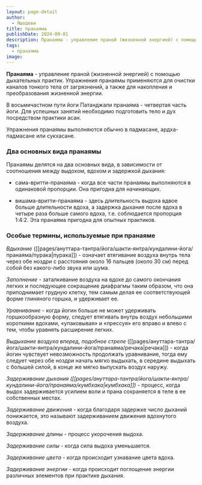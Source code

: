 ```yaml
---
layout: page-detail
author:
  - Яшодеви
title: пранаяма
publishDate: 2024-09-01
description: Пранаяма - управление праной (жизненной энергией) с помощью дыхательных практик. Упражнения прана🔗ямы применяются для очистки каналов тонкого тела от загрязнений, а также для накопления и преобразования жизненной энергии.
tags:
  - пранаяма
image:
---
```

**Пранаяма** - управление праной (жизненной энергией) с помощью дыхательных практик. Упражнения пранаямы применяются для очистки каналов тонкого тела от загрязнений, а также для накопления и преобразования жизненной энергии.

В восьмичастном пути йоги Патанджали пранаяма - четвертая часть йоги. Для успешных занятий необходимо подготовить тело и дух посредством практики асан. 

Упражнения пранаямы выполняются обычно в падмасане, ардха-падмасане или сукхасане.

### Два основных вида пранаямы 

Пранаямы делятся на два основных вида, в зависимости от соотношения между выдохом, вдохом и задержкой дыхания: 

- сама-вритти-пранаяма - когда все части пранаямы выполняются в одинаковой пропорции. Она пригодна для начинающих. 

- вишама-вритти-пранаяма - здесь длительность выдоха вдвое больше длительности вдоха, а задержка дыхания после вдоха в четыре раза больше самого вдоха, т.е. соблюдается пропорция 1:4:2. Эта пранаяма пригодна для опытных практиков.

### Особые термины, используемые при пранаяме
_Вдыхание_ ([[pages/ануттара-тантра/йога/шакти-янтра/кундалини-йога/пранаяма/пурака|пурака]]) - означает втягивание воздуха внутрь тела через обе ноздри с расстояния около   16 пальцев (около 30 см) перед собой без какого-либо звука или шума. 

_Заполнение_ - заталкивание воздуха на вдохе до самого окончания легких и последующее сокращение диафрагмы таким образом, что она приподнимает грудную клетку, тем самым делая ее соответствующей форме глиняного горшка, и удерживает ее. 

_Уравнивание_ - когда йогин больше не может удерживать горшкообразную форму, следует втягивать внутрь воздух небольшими короткими вдохами, «упаковывая» и «прессуя» его вправо и влево с тем, чтобы уравнять расширение легких. 

_Выдыхание воздуха вперед, подобное стреле_ ([[pages/ануттара-тантра/йога/шакти-янтра/кундалини-йога/пранаяма/речака|речака]]) - когда йогин чувствует невозможность продолжать уравнивание, тогда ему следует через обе ноздри начать мягко выдыхать, в середине выдыхать с большей силой, в конце же мягко выпускать воздух наружу. 

*Задерживание дыхания ([[pages/ануттара-тантра/йога/шакти-янтра/кундалини-йога/пранаяма/кумбхака|кумбхака]])* - процесс, когда выдох задерживается усилием воли и прана сохраняется в теле в ее собственных местах. 

_Задерживание движения_ - когда благодаря задержке число дыханий понижается, это называют задерживанием движения вдохнутого воздуха. 

_Задерживание длины_ - процесс укорочения выдоха. 

_Задерживание силы_ - когда сила выдоха уменьшается. 

_Задерживание цвета_ - когда происходит узнавание цвета вдоха. 

_Задерживание энергии_ - когда происходит поглощение энергии различных элементов при практике дыхания. 
